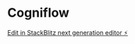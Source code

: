 # Cogniflow

[Edit in StackBlitz next generation editor ⚡️](https://stackblitz.com/~/github.com/Sonadas21/Cogniflow)